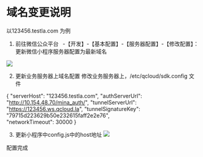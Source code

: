 # 域名变更说明 #

以123456.testla.com 为例

1. 前往微信公众平台  -【开发】-【基本配置】-【服务器配置】-【修改配置】：
   更新微信小程序服务器配置为最新域名

![](http://i.imgur.com/0cKBLMt.png)
 
2. 更新业务服务器上域名配置
修改业务服务器上，/etc/qcloud/sdk.config  文件 

{
"serverHost": "123456.testla.com",
"authServerUrl": "http://10.154.48.70/mina_auth/",
"tunnelServerUrl": "https://123456.ws.qcloud.la",
"tunnelSignatureKey": "79715d223629b50e232615faff2e2e76",    
"networkTimeout": 30000
}


3. 更新小程序中config.js中的host地址
 ![](http://i.imgur.com/TWGjASx.png)

配置完成


